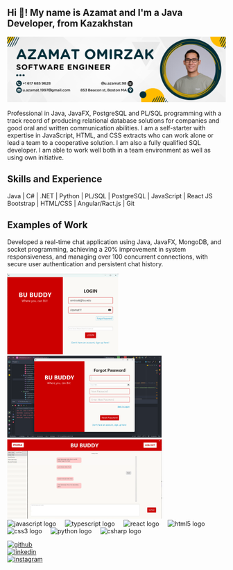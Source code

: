<h2 align="left">Hi 👋! My name is Azamat and I'm a Java Developer, from Kazakhstan</h2>



![I am GitHub Readme Generator's creator](https://github.com/AZAMAT-GIT-HUB/AZAMAT-GIT-HUB/blob/main/LinkedIn.png)

Professional in Java, JavaFX, PostgreSQL and PL/SQL programming with a track record of producing relational database solutions for companies and good oral and written communication abilities. I am a self-starter with expertise in JavaScript, HTML, and CSS extracts who can work alone or lead a team to a cooperative solution. I am also a fully qualified SQL developer. I am able to work well both in a team environment as well as using own initiative.



## Skills and Experience
Java | C# | .NET | Python | PL/SQL | PostgreSQL | JavaScript | React JS Bootstrap | HTML/CSS | Angular/Ract.js | Git     


## Examples of Work
Developed a real-time chat application using Java, JavaFX, MongoDB, and socket programming, achieving a 20% improvement in system responsiveness, and managing over 100 concurrent connections, with secure user authentication and persistent chat history.


<div align="left">
  <img src="https://github.com/AZAMAT-GIT-HUB/AZAMAT-GIT-HUB/blob/main/loginPage.png" width="256"  /> 
  <img src="https://github.com/AZAMAT-GIT-HUB/AZAMAT-GIT-HUB/blob/main/ForgotPage.png" width="356"  />
  <img src="https://github.com/AZAMAT-GIT-HUB/AZAMAT-GIT-HUB/blob/main/chatpage111.png" width="357"  />
</div>

<div align="left">
  <img src="https://cdn.jsdelivr.net/gh/devicons/devicon/icons/javascript/javascript-original.svg" height="30" alt="javascript logo"  />
  <img width="12" />
  <img src="https://cdn.jsdelivr.net/gh/devicons/devicon/icons/typescript/typescript-original.svg" height="30" alt="typescript logo"  />
  <img width="12" />
  <img src="https://cdn.jsdelivr.net/gh/devicons/devicon/icons/react/react-original.svg" height="30" alt="react logo"  />
  <img width="12" />
  <img src="https://cdn.jsdelivr.net/gh/devicons/devicon/icons/html5/html5-original.svg" height="30" alt="html5 logo"  />
  <img width="12" />
  <img src="https://cdn.jsdelivr.net/gh/devicons/devicon/icons/css3/css3-original.svg" height="30" alt="css3 logo"  />
  <img width="12" />
  <img src="https://cdn.jsdelivr.net/gh/devicons/devicon/icons/python/python-original.svg" height="30" alt="python logo"  />
  <img width="12" />
  <img src="https://cdn.jsdelivr.net/gh/devicons/devicon/icons/csharp/csharp-original.svg" height="30" alt="csharp logo"  />
  <img width="12" />
</div>


[<img src='https://cdn.jsdelivr.net/npm/simple-icons@3.0.1/icons/github.svg' alt='github' height='40'>](https://github.com/azamat-git-hub)  
[<img src='https://cdn.jsdelivr.net/npm/simple-icons@3.0.1/icons/linkedin.svg' alt='linkedin' height='40'>](https://www.linkedin.com/in/azamat-omirzak/)  
[<img src='https://cdn.jsdelivr.net/npm/simple-icons@3.0.1/icons/instagram.svg' alt='instagram' height='40'>](https://www.instagram.com/u.azamat.98/)  




###


###
